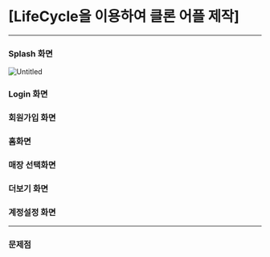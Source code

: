 # [LifeCycle을 이용하여 클론 어플 제작]
***
### Splash 화면
![Untitled](https://user-images.githubusercontent.com/96619472/203970366-8dba7e0f-13c0-4bff-930f-79d6b7b07d85.png)

### Login 화면


### 회원가입 화면


### 홈화면


### 매장 선택화면


### 더보기 화면


### 계정설정 화면

***
### 문제점
#### 